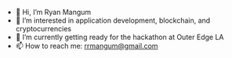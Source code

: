 - 👋 Hi, I’m Ryan Mangum
- 👀 I’m interested in application development, blockchain, and cryptocurrencies
- 🌱 I’m currently getting ready for the hackathon at Outer Edge LA
- 📫 How to reach me: rrmangum@gmail.com
